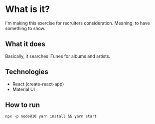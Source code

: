 # What is it?
I'm making this exercise for recruiters consideration. Meaning, to have something to show.

## What it does
Basically, it searches iTunes for albums and artists.

## Technologies
- React (create-react-app)
- Material UI

## How to run
`npx -p node@10 yarn install && yarn start`


